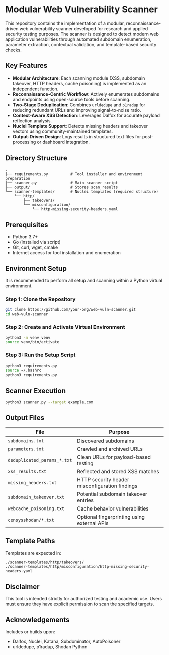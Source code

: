 # Modular Web Vulnerability Scanner

This repository contains the implementation of a modular, reconnaissance-driven web vulnerability scanner developed for research and applied security testing purposes. The scanner is designed to detect modern web application vulnerabilities through automated subdomain enumeration, parameter extraction, contextual validation, and template-based security checks.

## Key Features

- **Modular Architecture**: Each scanning module (XSS, subdomain takeover, HTTP headers, cache poisoning) is implemented as an independent function.
- **Reconnaissance-Centric Workflow**: Actively enumerates subdomains and endpoints using open-source tools before scanning.
- **Two-Stage Deduplication**: Combines `urldedupe` and `p1radup` for reducing redundant URLs and improving signal-to-noise ratio.
- **Context-Aware XSS Detection**: Leverages Dalfox for accurate payload reflection analysis.
- **Nuclei Template Support**: Detects missing headers and takeover vectors using community-maintained templates.
- **Output-Driven Design**: Logs results in structured text files for post-processing or dashboard integration.

## Directory Structure

```
.
├── requirements.py          # Tool installer and environment preparation
├── scanner.py               # Main scanner script
├── output/                  # Stores scan results
└── scanner-templates/       # Nuclei templates (required structure)
    └── http/
        ├── takeovers/
        └── misconfiguration/
            └── http-missing-security-headers.yaml
```

## Prerequisites

- Python 3.7+
- Go (installed via script)
- Git, curl, wget, cmake
- Internet access for tool installation and enumeration

## Environment Setup

It is recommended to perform all setup and scanning within a Python virtual environment.

### Step 1: Clone the Repository

```bash
git clone https://github.com/your-org/web-vuln-scanner.git
cd web-vuln-scanner
```

### Step 2: Create and Activate Virtual Environment

```bash
python3 -m venv venv
source venv/bin/activate
```

### Step 3: Run the Setup Script

```bash
python3 requirements.py
source ~/.bashrc
python3 requirements.py
```

## Scanner Execution

```bash
python3 scanner.py --target example.com
```

## Output Files

| File                        | Purpose                                         |
|-----------------------------|-------------------------------------------------|
| `subdomains.txt`           | Discovered subdomains                           |
| `parameters.txt`           | Crawled and archived URLs                       |
| `deduplicated_params_*.txt`| Clean URLs for payload-based testing            |
| `xss_results.txt`          | Reflected and stored XSS matches                |
| `missing_headers.txt`      | HTTP security header misconfiguration findings  |
| `subdomain_takeover.txt`   | Potential subdomain takeover entries            |
| `webcache_poisoning.txt`   | Cache behavior vulnerabilities                  |
| `censysshodan/*.txt`       | Optional fingerprinting using external APIs     |

## Template Paths

Templates are expected in:

```
./scanner-templates/http/takeovers/
./scanner-templates/http/misconfiguration/http-missing-security-headers.yaml
```

## Disclaimer

This tool is intended strictly for authorized testing and academic use. Users must ensure they have explicit permission to scan the specified targets.

## Acknowledgements

Includes or builds upon:
- Dalfox, Nuclei, Katana, Subdominator, AutoPoisoner
- urldedupe, p1radup, Shodan Python
